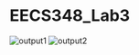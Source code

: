 # EECS348_Lab3
![output1](https://user-images.githubusercontent.com/91105614/217945194-e3788700-376c-4669-8e9f-849252f2245a.jpg)
![output2](https://user-images.githubusercontent.com/91105614/217945252-7ccb43ee-5517-4169-af43-6075986c4377.jpg)
